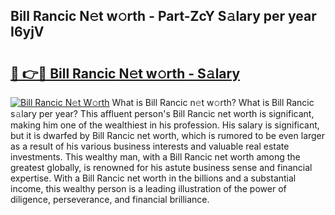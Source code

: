 ## Bill Rancic N𝚎t w𝚘rth - Part-ZcY S𝚊lary per year I6yjV

# <h2><a href="http://gc1taf.nevu.top/?p=Bill+Rancic">🔗 👉🔴 Bill Rancic N𝚎t w𝚘rth - S𝚊lary</a></h2>

[![Bill Rancic N𝚎t W𝚘rth](https://i.imgur.com/Oavwk0R.jpeg)](http://gc1taf.nevu.top/?p=Bill+Rancic)
What is Bill Rancic n𝚎t w𝚘rth? What is Bill Rancic s𝚊lary per year?
This affluent person's Bill Rancic net worth is significant, making him one of the wealthiest in his profession. His salary is significant, but it is dwarfed by Bill Rancic net worth, which is rumored to be even larger as a result of his various business interests and valuable real estate investments. This wealthy man, with a Bill Rancic net worth among the greatest globally, is renowned for his astute business sense and financial expertise. With a Bill Rancic net worth in the billions and a substantial income, this wealthy person is a leading illustration of the power of diligence, perseverance, and financial brilliance.
